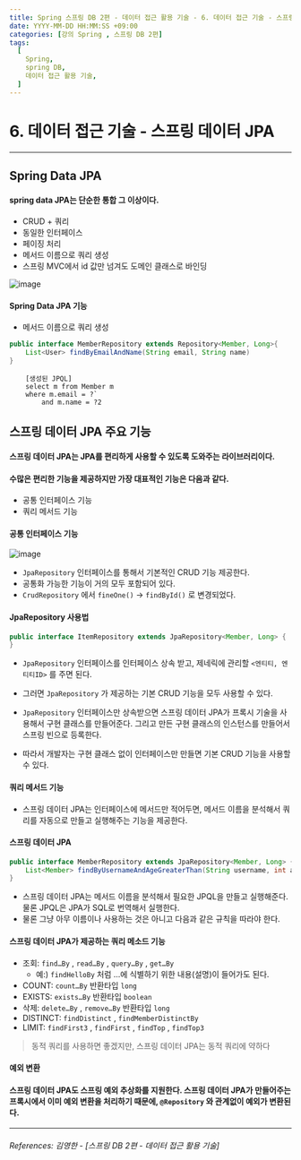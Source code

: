```yaml
---
title: Spring 스프링 DB 2편 - 데이터 접근 활용 기술 - 6. 데이터 접근 기술 - 스프링 데이터 JPA
date: YYYY-MM-DD HH:MM:SS +09:00
categories: [강의 Spring , 스프링 DB 2편]
tags:
  [
    Spring,
    spring DB,
    데이터 접근 활용 기술,
  ]
---
```


# 6. 데이터 접근 기술 - 스프링 데이터 JPA

----

## Spring Data JPA
#### spring data JPA는 단순한 통합 그 이상이다.
* CRUD + 쿼리
* 동일한 인터페이스
* 페이징 처리
* 메서드 이름으로 쿼리 생성
* 스프링 MVC에서 id 값만 넘겨도 도메인 클래스로 바인딩


![image](https://github.com/tomy8964/CodingTestExercise/assets/103511161/2621f450-3ccb-41e0-b5f8-f29c587ccf8b)

#### Spring Data JPA 기능
* 메서드 이름으로 쿼리 생성
```java
public interface MemberRepository extends Repository<Member, Long>{
    List<User> findByEmailAndName(String email, String name)
}
```
```
    [생성된 JPQL]
    select m from Member m
    where m.email = ?`
        and m.name = ?2
```
## 스프링 데이터 JPA 주요 기능
#### 스프링 데이터 JPA는 JPA를 편리하게 사용할 수 있도록 도와주는 라이브러리이다.
#### 수많은 편리한 기능을 제공하지만 가장 대표적인 기능은 다음과 같다.
* 공통 인터페이스 기능
* 쿼리 메서드 기능

#### **공통 인터페이스 기능**
![image](https://github.com/tomy8964/CodingTestExercise/assets/103511161/271e91d0-608c-472b-bb12-2f6ef4200f53)


* `JpaRepository` 인터페이스를 통해서 기본적인 CRUD 기능 제공한다.
* 공통화 가능한 기능이 거의 모두 포함되어 있다.
* `CrudRepository` 에서 `fineOne()` -> `findById()` 로 변경되었다.

#### **JpaRepository 사용법**
```java
public interface ItemRepository extends JpaRepository<Member, Long> {
}
```
* `JpaRepository` 인터페이스를 인터페이스 상속 받고, 제네릭에 관리할 `<엔티티, 엔티티ID>` 를 주면 된다.
* 그러면 `JpaRepository` 가 제공하는 기본 CRUD 기능을 모두 사용할 수 있다.

* `JpaRepository` 인터페이스만 상속받으면 스프링 데이터 JPA가 프록시 기술을 사용해서 구현 클래스를
만들어준다. 그리고 만든 구현 클래스의 인스턴스를 만들어서 스프링 빈으로 등록한다.
* 따라서 개발자는 구현 클래스 없이 인터페이스만 만들면 기본 CRUD 기능을 사용할 수 있다.

#### **쿼리 메서드 기능**
* 스프링 데이터 JPA는 인터페이스에 메서드만 적어두면, 메서드 이름을 분석해서 쿼리를 자동으로 만들고
실행해주는 기능을 제공한다.

#### 스프링 데이터 JPA
```java
public interface MemberRepository extends JpaRepository<Member, Long> {
    List<Member> findByUsernameAndAgeGreaterThan(String username, int age);
}
```
* 스프링 데이터 JPA는 메서드 이름을 분석해서 필요한 JPQL을 만들고 실행해준다. 물론 JPQL은 JPA가
SQL로 번역해서 실행한다.
* 물론 그냥 아무 이름이나 사용하는 것은 아니고 다음과 같은 규칙을 따라야 한다.


#### 스프링 데이터 JPA가 제공하는 쿼리 메소드 기능
* 조회: `find…By` , `read…By` , `query…By` , `get…By`
  * 예:) `findHelloBy` 처럼 ...에 식별하기 위한 내용(설명)이 들어가도 된다.
* COUNT: `count…By` 반환타입 `long`
* EXISTS: `exists…By` 반환타입 `boolean`
* 삭제: `delete…By` , `remove…By` 반환타입 `long`
* DISTINCT: `findDistinct` , `findMemberDistinctBy`
* LIMIT: `findFirst3` , `findFirst` , `findTop` , `findTop3`

> 동적 쿼리를 사용하면 좋겠지만, 스프링 데이터 JPA는 동적 쿼리에 약하다

#### 예외 변환
#### 스프링 데이터 JPA도 스프링 예외 추상화를 지원한다. 스프링 데이터 JPA가 만들어주는 프록시에서 이미 예외 변환을 처리하기 때문에, `@Repository` 와 관계없이 예외가 변환된다.
----  

###### References: 김영한 - [스프링 DB 2편 - 데이터 접근 활용 기술]

